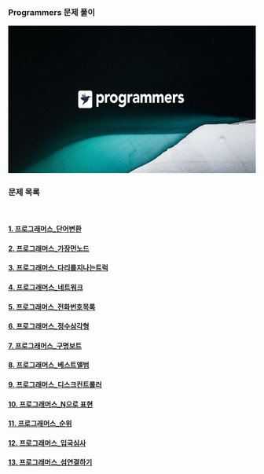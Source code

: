 <h3 align="left">Programmers 문제 풀이</h3>

<p align="left"> 
  <img src="./img/programmers_logo.jpg" height="300" weigth="300"/> 
</p>


<h3 align="left">문제 목록</h3>
<br />
<h4 align="left">
  <a href="./프로그래머스_단어변환">1. 프로그래머스_단어변환</a>
</h4>
<h4 align="left">
  <a href="./프로그래머스_가장먼노드">2. 프로그래머스_가장먼노드</a>
</h4>
<h4 align="left">
  <a href="./프로그래머스_다리를지나는트럭">3. 프로그래머스_다리를지나는트럭</a>
</h4>
<h4 align="left">
  <a href="./프로그래머스_네트워크">4. 프로그래머스_네트워크</a>
</h4>
<h4 align="left">
  <a href="./프로그래머스_전화번호목록">5. 프로그래머스_전화번호목록</a>
</h4>
<h4 align="left">
  <a href="./프로그래머스_정수삼각형">6. 프로그래머스_정수삼각형</a>
</h4>
<h4 align="left">
  <a href="./프로그래머스_구명보트">7. 프로그래머스_구명보트</a>
</h4>
<h4 align="left">
  <a href="./프로그래머스_베스트앨범">8. 프로그래머스_베스트앨범</a>
</h4>
<h4 align="left">
  <a href="./프로그래머스_디스크컨트롤러">9. 프로그래머스_디스크컨트롤러</a>
</h4>
<h4 align="left">
  <a href="./프로그래머스_N으로표현">10. 프로그래머스_N으로 표현</a>
</h4>
<h4 align="left">
  <a href="./프로그래머스_순위">11. 프로그래머스_순위</a>
</h4>
<h4 align="left">
  <a href="./프로그래머스_입국심사">12. 프로그래머스_입국심사</a>
</h4>
<h4 align="left">
  <a href="./프로그래머스_섬연결하기">13. 프로그래머스_섬연결하기</a>
</h4>

